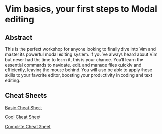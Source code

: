 # Vim basics, your first steps to Modal editing

## Abstract

This is the perfect workshop for anyone looking to finally dive into Vim and master
its powerful modal editing system. If you’ve always heard about Vim but never had
the time to learn it, this is your chance. You’ll learn the essential commands to
navigate, edit, and manage files quickly and efficiently, leaving the mouse behind.
You will also be able to apply these skills to your favorite editor, boosting your
productivity in coding and text editing.

## Cheat Sheets

[Basic Cheat Sheet](https://www.pluralsight.com/resources/blog/cloud/a-vim-cheat-sheet-reference-guide)

[Cool Cheat Sheet](https://www.reddit.com/r/vim/comments/n6qfu2/update_my_vim_cheatsheet_static_printable/)

[Complete Cheat Sheet](https://www.reddit.com/r/vim/comments/32r85c/this_is_my_favorite_vim_cheat_sheet_does_anyone/)
